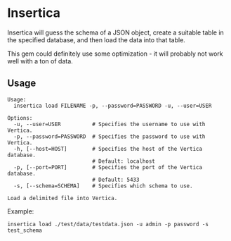 # Insertica

Insertica will guess the schema of a JSON object, create a suitable table in the specified database, and then load the data into that table.

This gem could definitely use some optimization - it will probably not work well with a ton of data.

## Usage
```
Usage:
  insertica load FILENAME -p, --password=PASSWORD -u, --user=USER

Options:
  -u, --user=USER          # Specifies the username to use with Vertica.
  -p, --password=PASSWORD  # Specifies the password to use with Vertica.
  -h, [--host=HOST]        # Specifies the host of the Vertica database.
                           # Default: localhost
  -p, [--port=PORT]        # Specifies the port of the Vertica database.
                           # Default: 5433
  -s, [--schema=SCHEMA]    # Specifies which schema to use.

Load a delimited file into Vertica.
```

Example:
```
insertica load ./test/data/testdata.json -u admin -p password -s test_schema
```